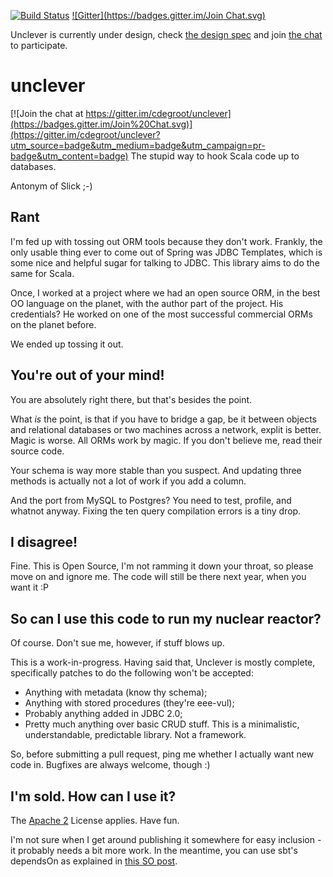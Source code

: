[![Build Status](https://travis-ci.org/cdegroot/unclever.svg)](https://travis-ci.org/cdegroot/unclever)
 [![Gitter](https://badges.gitter.im/Join Chat.svg)](https://gitter.im/cdegroot/unclever)

Unclever is currently under design, check [the design spec](https://github.com/cdegroot/unclever/blob/master/src/test/scala/com/evrl/unclever/BasicUsage.scala) and join [the chat](https://gitter.im/cdegroot/unclever) to participate.

# unclever

[![Join the chat at https://gitter.im/cdegroot/unclever](https://badges.gitter.im/Join%20Chat.svg)](https://gitter.im/cdegroot/unclever?utm_source=badge&utm_medium=badge&utm_campaign=pr-badge&utm_content=badge)
The stupid way to hook Scala code up to databases.

Antonym of Slick ;-)

## Rant
I'm fed up with tossing out ORM tools because they don't work. Frankly, the only usable thing ever to come out of Spring was JDBC Templates, which is some nice and helpful sugar for talking to JDBC. This library aims to do the same for Scala.

Once, I worked at a project where we had an open source ORM, in the best OO language on the planet, with the author part of the project. His credentials? He worked on one of the most successful commercial ORMs on the planet before.

We ended up tossing it out. 

## You're out of your mind!
You are absolutely right there, but that's besides the point. 

What *is* the point, is that if you have to bridge a gap, be it between objects and relational databases or two machines across a network, explit is better. Magic is worse. All ORMs work by magic. If you don't believe me, read their source code.

Your schema is way more stable than you suspect. And updating three methods is actually not a lot of work if you add a column. 

And the port from MySQL to Postgres? You need to test, profile, and whatnot anyway. Fixing the ten query compilation errors is a tiny drop. 

## I disagree!
Fine. This is Open Source, I'm not ramming it down your throat, so please move on and ignore me. The code will still be there next year, when you want it :P

## So can I use this code to run my nuclear reactor?
Of course. Don't sue me, however, if stuff blows up. 

This is a work-in-progress. Having said that, Unclever is mostly complete, specifically patches to do the following won't be accepted:

- Anything with metadata (know thy schema);
- Anything with stored procedures (they're eee-vul);
- Probably anything added in JDBC 2.0;
- Pretty much anything over basic CRUD stuff. This is a minimalistic, understandable, predictable library. Not a framework.

So, before submitting a pull request, ping me whether I actually want new code in. Bugfixes are always welcome, though :)

## I'm sold. How can I use it?

The [Apache 2](http://www.apache.org/licenses/LICENSE-2.0) License applies. Have fun.

I'm not sure when I get around publishing it somewhere for easy inclusion - it probably needs a bit more work. In the meantime, you can use sbt's dependsOn as explained in [this SO post](http://stackoverflow.com/questions/7550376/how-can-sbt-pull-dependency-artifacts-from-git).
